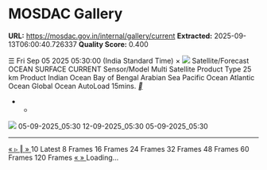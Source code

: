 # MOSDAC Gallery

**URL:** https://mosdac.gov.in/internal/gallery/current
**Extracted:** 2025-09-13T06:00:40.726337
**Quality Score:** 0.400

☰
Fri Sep 05 2025 05:30:00 (India Standard Time)
×
![](https://mosdac.gov.in/gallery/icons/mgallery.png)
Satellite/Forecast OCEAN SURFACE CURRENT
Sensor/Model Multi Satellite
Product Type 25 km
Product Indian Ocean Bay of Bengal Arabian Sea Pacific Ocean Atlantic Ocean Global Ocean
AutoLoad 15mins.
[ __ ](https://mosdac.gov.in/gallery/index.html?ds=current)
+ -
![](https://mosdac.gov.in/look/SCATCURRENT/gallery/2025/05SEP/E6CUR_05SEP2025_0000_NIO.gif)
05-09-2025_05:30 12-09-2025_05:30 05-09-2025_05:30
  *   *   *   *   *   *   *   * 

[ « ](https://mosdac.gov.in/gallery/index.html?ds=current) [ ▹ ](https://mosdac.gov.in/gallery/index.html?ds=current) [ ‖ ](https://mosdac.gov.in/gallery/index.html?ds=current) [ » ](https://mosdac.gov.in/gallery/index.html?ds=current)
10
Latest 8 Frames 16 Frames 24 Frames 32 Frames 48 Frames 60 Frames 120 Frames
[ « ](https://mosdac.gov.in/gallery/index.html?ds=current) [ » ](https://mosdac.gov.in/gallery/index.html?ds=current)
Loading... 
